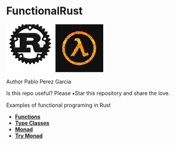 # FunctionalRust
![My image](img/rust.jpg)
![My image](img/lambda.jpg)

Author Pablo Perez Garcia

Is this repo useful? Please ⭑Star this repository and share the love.

Examples of functional programing in Rust

* **[Functions](src/functions.rs)**
* **[Type Classes](src/type_classes.rs)**
* **[Monad](src/monad.rs)**
* **[Try Monad](src/try_monad.rs)**
